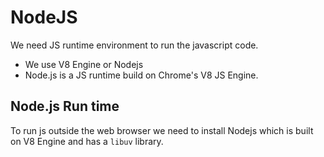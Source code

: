 # NodeJS

We need JS runtime environment to run the javascript code.

* We use V8 Engine or Nodejs
* Node.js is a JS runtime build on Chrome's V8 JS Engine.

## Node.js Run time

To run js outside the web browser we need to install Nodejs which is built on V8 Engine and has a `libuv` library.
